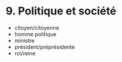 # 9. Politique et société

- citoyen/citoyenne
- homme politique
- ministre
- président/préprésidente
- roi/reine

